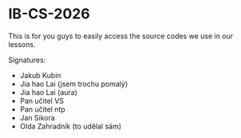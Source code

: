 # IB-CS-2026

This is for you guys to easily access the source codes we use in our lessons.

Signatures:
* Jakub Kubin
* Jia hao Lai (jsem trochu pomalý)
* Jia hao Lai (aura)
* Pan učitel VS
* Pan učitel ntp
* Jan Sikora
* Olda Zahradník (to udělal sám)